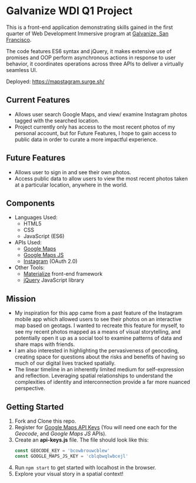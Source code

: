 # Galvanize WDI Q1 Project

This is a front-end application demonstrating skills gained in the first quarter of Web Development Immersive program at [Galvanize, San Francisco](http://www.galvanize.com/san-francisco/campus).

The code features ES6 syntax and jQuery, it makes extensive use of promises and OOP perform asynchronous actions in response to user behavior, it coordinates operations across three APIs to deliver a virtually seamless UI.

Deployed: https://mapstagram.surge.sh/

## Current Features
* Allows user search Google Maps, and view/ examine Instagram photos tagged with the searched location.
* Project currently only has access to the most recent photos of my personal account, but for Future Features, I hope to gain access to public data in order to curate a more impactful experience.

## Future Features
* Allows user to sign in and see their own photos.
* Access public data to allow users to view the most recent photos taken at a particular location, anywhere in the world.

## Components
* Languages Used:
    * HTML5
    * CSS
    * JavaScript (ES6)
* APIs Used:
    * [Google Maps](https://developers.google.com/maps/documentation/geocoding/start)
    * [Google Maps JS](https://developers.google.com/maps/documentation/javascript/)
    * [Instagram](https://www.instagram.com/developer/) (OAuth 2.0)
* Other Tools:
    * [Materialize](http://materializecss.com/) front-end framework
    * [jQuery](https://code.jquery.com/) JavaScript library

## Mission
* My inspiration for this app came from a past feature of the Instagram mobile app which allowed users to see their photos on an interactive map based on geotags. I wanted to recreate this feature for myself, to see my recent photos mapped as a means of visual storytelling, and potentially open it up as a social tool to examine patterns of data and share maps with friends.
* I am also interested in highlighting the pervasiveness of geocoding, creating space for questions about the risks and benefits of having so much of our digital lives tracked spatially.
* The linear timeline in an inherently limited medium for self-expression and reflection. Leveraging spatial relationships to understand the complexities of identity and interconnection provide a far more nuanced perspective.

## Getting Started
1. Fork and Clone this repo.
2. Register for [Google Maps API Keys](https://console.developers.google.com/apis/) (You will need one each for the *Geocode*, and *Google Maps JS* APIs).
3. Create an **api-keys.js** file. The file should look like this:
    ```js
    const GEOCODE_KEY = 'bcowbrouwcblew'
    const GOOGLE_MAPS_JS_KEY = 'cblqbwqlwbcejl'
    ```
4. Run `npm start` to get started with localhost in the browser.
5. Explore your visual story in a spatial context!
